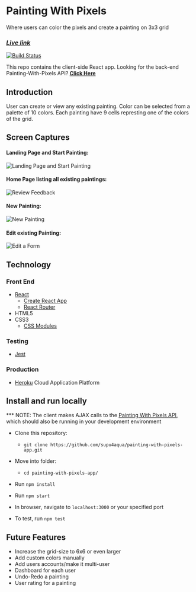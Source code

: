  # Painting With Pixels

  Where users can color the pixels and create a painting on 3x3 grid

  ### **_[Live link](https://afternoon-citadel-97734.herokuapp.com/)_**
  
  [![Build Status](https://travis-ci.org/supu4aqua/painting-with-pixels-app.png?branch=master)](https://travis-ci.org/supu4aqua/painting-with-pixels-app)
  
  This repo contains the client-side React app. Looking for the back-end Painting-With-Pixels API? **[Click Here](https://github.com/supu4aqua/painting-with-pixels-api.git)**

## Introduction
User can create or view any existing painting. Color can be selected from a palette of 10 colors.
Each painting have 9 cells represting one of the colors of the grid.

## Screen Captures
#### Landing Page and Start Painting:
![Landing Page and Start Painting](https://i.gyazo.com/265cdf6a3c99454028504bc538b0d8bc.gif)

#### Home Page listing all existing paintings:
![Review Feedback](https://i.gyazo.com/8c6f674f972021d5741ac36926969d9a.gif)

#### New Painting:
![New Painting](https://i.gyazo.com/09061dfeb25504f2a838ec89854bbab0.gif)

#### Edit existing Painting: 
![Edit a Form](https://i.gyazo.com/547804b2afd42d6b585ded5f10ff6f7d.gif)


## Technology

### Front End
* [React](https://reactjs.org/)
    * [Create React App](https://reactjs.org/docs/create-a-new-react-app.html)
    * [React Router](https://reacttraining.com/react-router/)
* HTML5
* CSS3
    * [CSS Modules](https://github.com/css-modules/css-modules)

### Testing
* [Jest](https://jestjs.io/en/)

### Production
* [Heroku](https://www.heroku.com/) Cloud Application Platform

## Install and run locally
*** NOTE: The client makes AJAX calls to the [Painting With Pixels API](https://github.com/supu4aqua/painting-with-pixels-api.git), which should also be running in your development environment

* Clone this repository:
    * `git clone https://github.com/supu4aqua/painting-with-pixels-app.git`
* Move into folder:
    * `cd painting-with-pixels-app/`
* Run `npm install`
* Run `npm start`
* In browser, navigate to `localhost:3000` or your specified port
  
* To test, run `npm test`


## Future Features
* Increase the grid-size to 6x6 or even larger
* Add custom colors manually
* Add users accounts/make it multi-user
* Dashboard for each user
* Undo-Redo a painting
* User rating for a painting

